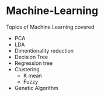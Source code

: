 # Machine-Learning
Topics of Machine Learning covered
- PCA
- LDA
- Dimentionality reduction
- Decision Tree
- Regression tree
- Clustering 
  - K mean 
  - Fuzzy
- Genetic Algorithm
